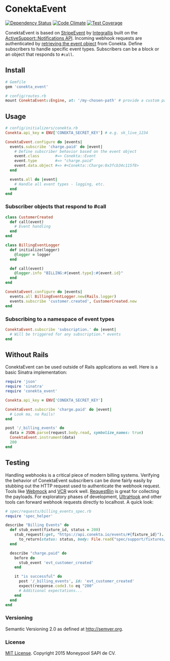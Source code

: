 # ConektaEvent
[![Dependency Status](https://gemnasium.com/moneypool/conekta_event.svg)](https://gemnasium.com/moneypool/conekta_event) [![Code Climate](https://codeclimate.com/github/moneypool/conekta_event/badges/gpa.svg)](https://codeclimate.com/github/moneypool/conekta_event) [![Test Coverage](https://codeclimate.com/github/moneypool/conekta_event/badges/coverage.svg)](https://codeclimate.com/github/moneypool/conekta_event/coverage)

ConektaEvent is based on [StripeEvent](https://github.com/integrallis/stripe_event) by [Integrallis](http://integrallis.com/) built on the [ActiveSupport::Notifications API](http://api.rubyonrails.org/classes/ActiveSupport/Notifications.html). Incoming webhook requests are authenticated by [retrieving the event object](https://www.conekta.io/es/docs/api?language=curl&vertical=productos-digitales#eventos) from Conekta. Define subscribers to handle specific event types. Subscribers can be a block or an object that responds to `#call`.

## Install

```ruby
# Gemfile
gem 'conekta_event'
```

```ruby
# config/routes.rb
mount ConektaEvent::Engine, at: '/my-chosen-path' # provide a custom path
```

## Usage

```ruby
# config/initializers/conekta.rb
Conekta.api_key = ENV['CONEKTA_SECRET_KEY'] # e.g. sk_live_1234

ConektaEvent.configure do |events|
  events.subscribe 'charge.paid' do |event|
    # Define subscriber behavior based on the event object
    event.class       #=> Conekta::Event
    event.type        #=> "charge.paid"
    event.data.object #=> #<Conekta::Charge:0x3fcb34c115f8>
  end

  events.all do |event|
    # Handle all event types - logging, etc.
  end
end
```

### Subscriber objects that respond to #call

```ruby
class CustomerCreated
  def call(event)
    # Event handling
  end
end

class BillingEventLogger
  def initialize(logger)
    @logger = logger
  end

  def call(event)
    @logger.info "BILLING:#{event.type}:#{event.id}"
  end
end
```

```ruby
ConektaEvent.configure do |events|
  events.all BillingEventLogger.new(Rails.logger)
  events.subscribe 'customer.created', CustomerCreated.new
end
```

### Subscribing to a namespace of event types

```ruby
ConektaEvent.subscribe 'subscription.' do |event|
  # Will be triggered for any subscription.* events
end
```

<!-- ## Securing your webhook endpoint

ConektaEvent automatically fetches events from Conekta to ensure they haven't been forged. However, that doesn't prevent an attacker who knows your endpoint name and an event's ID from forcing your server to process a legitimate event twice. If that event triggers some useful action, like generating a license key or enabling a delinquent account, you could end up giving something the attacker is supposed to pay for away for free.

To prevent this, ConektaEvent supports using HTTP Basic authentication on your webhook endpoint. If only Conekta knows the basic authentication password, this ensures that the request really comes from Conekta. Here's what you do:

1. Arrange for a secret key to be available in your application's environment variables or `secrets.yml` file. You can generate a suitable secret with the `rake secret` command. (Remember, the `secrets.yml` file shouldn't contain production secrets directly; it should use ERB to include them.)

2. Configure ConektaEvent to require that secret be used as a basic authentication password, using code along the lines of these examples:

    ```ruby
    # CONEKTA_WEBHOOK_SECRET environment variable
    ConektaEvent.authentication_secret = ENV['CONEKTA_WEBHOOK_SECRET']
    # conekta_webhook_secret key in secrets.yml file
    ConektaEvent.authentication_secret = Rails.application.secrets.conekta_webhook_secret
    ```

3. When you specify your webhook's URL in Conekta's settings, include the secret as a password in the URL, along with any username:

        https://conekta:my-secret-key@myapplication.com/my-webhook-path

This is only truly secure if your webhook endpoint is accessed over SSL, which Conekta strongly recommends anyway.
-->
<!--
## Configuration

If you have built an application that has multiple Conekta accounts--say, each of your customers has their own--you may want to define your own way of retrieving events from Conekta (e.g. perhaps you want to use the [user_id parameter](https://conekta.com/docs/apps/getting-started#webhooks) from the top level to detect the customer for the event, then grab their specific API key). You can do this:

```ruby
ConektaEvent.event_retriever = lambda do |params|
  api_key = Account.find_by!(conekta_user_id: params[:user_id]).api_key
  Conekta::Event.find(params[:id], api_key)
end
```

```ruby
class EventRetriever
  def call(params)
    api_key = retrieve_api_key(params[:user_id])
    Conekta::Event.find(params[:id], api_key)
  end

  def retrieve_api_key(conekta_user_id)
    Account.find_by!(conekta_user_id: conekta_user_id).api_key
  rescue ActiveRecord::RecordNotFound
    # whoops something went wrong - error handling
  end
end

ConektaEvent.event_retriever = EventRetriever.new
```

If you'd like to ignore particular webhook events (perhaps to ignore test webhooks in production, or to ignore webhooks for a non-paying customer), you can do so by returning `nil` in you custom `event_retriever`. For example:

```ruby
ConektaEvent.event_retriever = lambda do |params|
  return nil if Rails.env.production? && !params[:livemode]
  Conekta::Event.find(params[:id])
end
```

```ruby
ConektaEvent.event_retriever = lambda do |params|
  account = Account.find_by!(conekta_user_id: params[:user_id])
  return nil if account.delinquent?
  Conekta::Event.find(params[:id], account.api_key)
end
```
-->
## Without Rails

ConektaEvent can be used outside of Rails applications as well. Here is a basic Sinatra implementation:

```ruby
require 'json'
require 'sinatra'
require 'conekta_event'

Conekta.api_key = ENV['CONEKTA_SECRET_KEY']

ConektaEvent.subscribe 'charge.paid' do |event|
  # Look ma, no Rails!
end

post '/_billing_events' do
  data = JSON.parse(request.body.read, symbolize_names: true)
  ConektaEvent.instrument(data)
  200
end
```

## Testing

Handling webhooks is a critical piece of modern billing systems. Verifying the behavior of ConektaEvent subscribers can be done fairly easily by stubbing out the HTTP request used to authenticate the webhook request. Tools like [Webmock](https://github.com/bblimke/webmock) and [VCR](https://github.com/vcr/vcr) work well. [RequestBin](http://requestb.in/) is great for collecting the payloads. For exploratory phases of development, [UltraHook](http://www.ultrahook.com/) and other tools can forward webhook requests directly to localhost. A quick look:

```ruby
# spec/requests/billing_events_spec.rb
require 'spec_helper'

describe "Billing Events" do
  def stub_event(fixture_id, status = 200)
    stub_request(:get, "https://api.conekta.io/events/#{fixture_id}").
      to_return(status: status, body: File.read("spec/support/fixtures/#{fixture_id}.json"))
  end

  describe "charge.paid" do
    before do
      stub_event 'evt_customer_created'
    end

    it "is successful" do
      post '/_billing_events', id: 'evt_customer_created'
      expect(response.code).to eq "200"
      # Additional expectations...
    end
  end
end
```
### Versioning

Semantic Versioning 2.0 as defined at <http://semver.org>.

### License

[MIT License](https://github.com/moneypool/conekta_event/blob/master/MIT-LICENSE).
Copyright 2015 Moneypool SAPI de CV.
